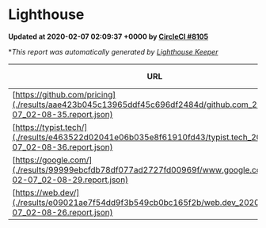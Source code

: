 
# Lighthouse

**Updated at 2020-02-07 02:09:37 +0000 by [CircleCI #8105](https://circleci.com/gh/ItinerisLtd/lighthouse-keeper-example/8105)**

**This report was automatically generated by [Lighthouse Keeper](https://github.com/itinerisltd/lighthouse-keeper)*

| URL | Performance | Accessibility | Best Practices | SEO | PWA | Updated At |
| --- | --- | --- | --- | --- | --- | --- |
| [https://github.com/pricing](./results/aae423b045c13965ddf45c696df2484d/github.com_2020-02-07_02-08-35.report.json) | 0.55 | 0.93 | 0.93 | 0.92 | 0.56 | 2020-02-07T02:08:35.134Z |
| [https://typist.tech/](./results/e463522d02041e06b035e8f61910fd43/typist.tech_2020-02-07_02-08-36.report.json) | 0.97 | 0.92 | 0.79 | 1 | 0.59 | 2020-02-07T02:08:36.001Z |
| [https://google.com/](./results/99999ebcfdb78df077ad2727fd00969f/www.google.com_2020-02-07_02-08-29.report.json) | 0.94 | 0.86 | 0.93 | 0.92 | 0.56 | 2020-02-07T02:08:29.115Z |
| [https://web.dev/](./results/e09021ae7f54dd9f3b549cb0bc165f2b/web.dev_2020-02-07_02-08-26.report.json) | 0.92 | 0.9 | 1 | 1 | 0.93 | 2020-02-07T02:08:26.155Z |
